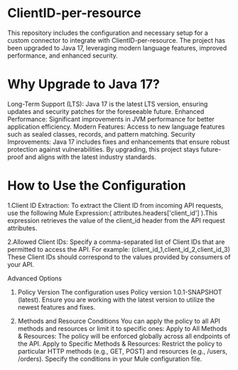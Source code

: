 # ClientID-per-resource

This repository includes the configuration and necessary setup for a custom connector to integrate with ClientID-per-resource. The project has been upgraded to Java 17, leveraging modern language features, improved performance, and enhanced security.

# Why Upgrade to Java 17?
Long-Term Support (LTS): Java 17 is the latest LTS version, ensuring updates and security patches for the foreseeable future.
Enhanced Performance: Significant improvements in JVM performance for better application efficiency.
Modern Features: Access to new language features such as sealed classes, records, and pattern matching.
Security Improvements: Java 17 includes fixes and enhancements that ensure robust protection against vulnerabilities.
By upgrading, this project stays future-proof and aligns with the latest industry standards.

# How to Use the Configuration
1.Client ID Extraction: 
   To extract the Client ID from incoming API requests, use the following Mule Expression:( attributes.headers['client_id'] ).This expression retrieves the value of the client_id header from the API request attributes.
   
2.Allowed Client IDs: 
   Specify a comma-separated list of Client IDs that are permitted to access the API. For example: (client_id_1,client_id_2,client_id_3)
These Client IDs should correspond to the values provided by consumers of your API.

Advanced Options
1. Policy Version
The configuration uses Policy version 1.0.1-SNAPSHOT (latest). Ensure you are working with the latest version to utilize the newest features and fixes.

2. Methods and Resource Conditions
You can apply the policy to all API methods and resources or limit it to specific ones:
Apply to All Methods & Resources:
     The policy will be enforced globally across all endpoints of the API.
Apply to Specific Methods & Resources:
     Restrict the policy to particular HTTP methods (e.g., GET, POST) and resources (e.g., /users, /orders). Specify the conditions in your Mule configuration file.



